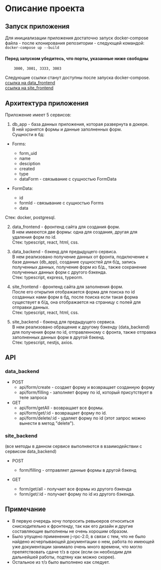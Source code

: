 # Описание проекта

## Запуск приложения

Для инициализации приложения достаточно запуск docker-compose файла  - после клонирования репозитории - следующей командой:  
`` docker-compose up --build ``    


#### Перед запуском убедитесь, что порты, указанные ниже свободны
        3000, 3001, 3333, 3003
       
Следующие ссылки станут доступны после запуска docker-compose.  
[ссылка на data_frontend](http://localhost:3000)  
[ссылка на site_frontend](http://localhost:3001)
## Архитектура приложения

Приложение имеет 5 сервисов:  
1. db_app - база данных приложения, которая развернута в докере.  
В ней хранятся формы и данные заполненных форм.   
Сущности в бд:  
- Forms:
    - form_uid  
    - name  
    - desciption  
    - created  
    - type  
    - dataForm - связывание с сущностью FormData

- FormData:
    - id
    - formId - связывание с сущностью Forms
    - data

Стек: docker, postgresql.  


2. data_frontend - фронтенд сайта для создания форм.  
В нем имееются две формы: одна для создания, другая для удаления форм по id.    
Стек: typescript, react, html, css.

3. data_backend - бэкенд для предыдущего сервиса.  
В нем реализовано получение данных от фронта, подключение к базе данных (db_app), создание сущностей для б/д, запись полученных данных, получение форм из б/д., также сохранение полученных данных форм с другого бэкенда.  
Стек: typescript, express, typeorm.

4. site_frontend - фронтенд сайта для заполнения форм.  
После его открытия отображается форма для поиска по id созданных нами форм в бд, после поиска если такая форма существует в б/д, она отображается на страницу с полей для отправки данных.  
Стек: typescript, react, html, css.

5. site_backend - бэкенд для предыдущего сервиса.  
В нем реализовано обращение к другому бэкенду (data_backend) для получения форм по id, отправленному с фронта, также отправка заполненных данных форм в другой бэкенд.  
Стек: typescript, nestjs, axios.

## API

### data_backend
- POST
    - api/form/create - создает форму и возвращает созданную форму
    - api/form/filling - заполняет форму по id, который присутствует в теле запроса
- GET 
    - api/form/getAll - возвращает все формы.
    - api/form/get/:id - возвращает форму по id.
    - api/form/delete/:id - удаляет форму по id (этот запрос можно вынести в метод "delete").

### site_backend
(все методы в данном сервисе выполняются в взаимодействии с сервисом data_backend)

- POST
    - form/filling - отправляет данные формы в другой бэкенд

- GET
    - form/get/all - получает все формы из другого бэкенда
    - form/get/:id - получает форму по id из другого бэкенда.


## Примечание
- В первую очередь хочу попросить ревьюеров относиться снисходительно к фронтенду, так как его дизайн и другие составляющие выполнены не очень хорошим образом.
- Было упущено применение j-rpc-2.0, в связи с тем, что не было найдено исчерпывающей документации о нем, работа по имеющей уже документации занимало очень много времени, что могло препятствовать сдаче т/з в срок (если он необходим для дальнейшей работы, подтяну как можно скорее).
- Остальное из т/з было выполнено как следует.
